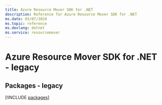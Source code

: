 ```yaml
---
title: Azure Resource Mover SDK for .NET
description: Reference for Azure Resource Mover SDK for .NET
ms.date: 03/07/2024
ms.topic: reference
ms.devlang: dotnet
ms.service: resourcemover
---
```

# Azure Resource Mover SDK for .NET - legacy
## Packages - legacy
[!INCLUDE [packages](resource-mover-index.md)]